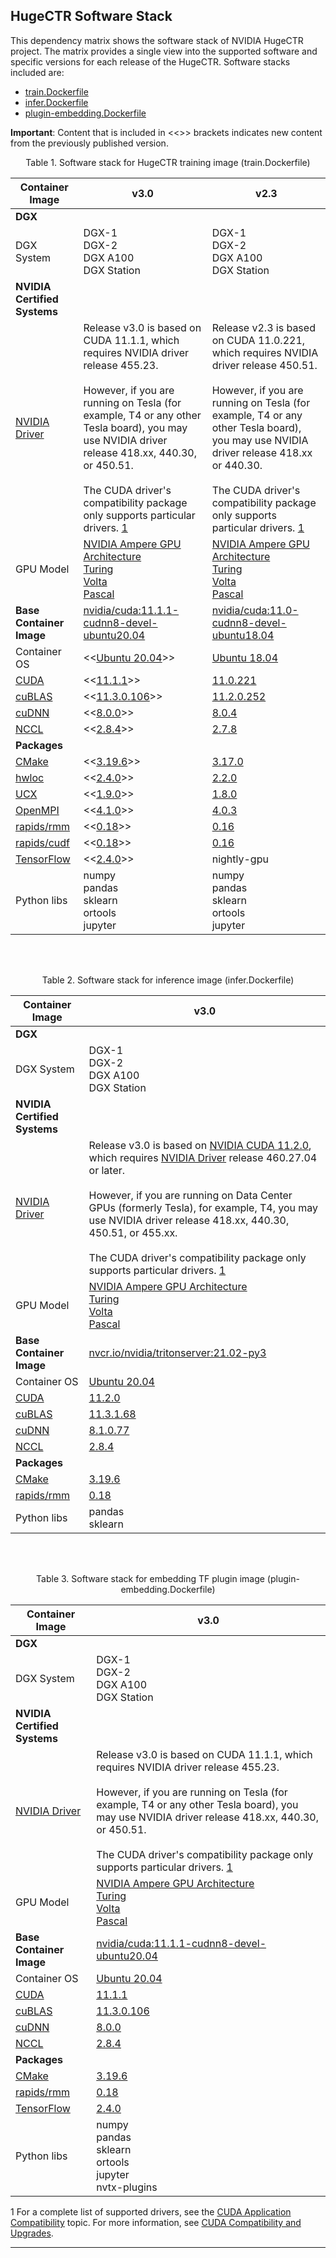 HugeCTR Software Stack
----------------------

This dependency matrix shows the software stack of NVIDIA HugeCTR project. The matrix provides a single view into the supported software and specific versions for each release of the HugeCTR. Software stacks included are:

* <a href="#md_cap_train">train.Dockerfile</a>
* <a href="#md_cap_infer">infer.Dockerfile</a>
* <a href="#md_cap_plugin">plugin-embedding.Dockerfile</a>

**Important**: Content that is included in <<>> brackets indicates new content from the previously published version.

<div align="center"><a name="md_cap_train">Table 1. Software stack for HugeCTR training image (train.Dockerfile)</a></div>

| Container Image                                              | v3.0                                                         | v2.3                                                         |
| ------------------------------------------------------------ | ------------------------------------------------------------ | ------------------------------------------------------------ |
| **DGX**                                                      |                                                              |                                                              |
| DGX System                                                   | DGX-1<br>DGX-2<br>DGX A100<br>DGX Station                    | DGX-1<br>DGX-2<br>DGX A100<br>DGX Station                    |
| **NVIDIA Certified Systems**                                 |                                                              |                                                              |
| [NVIDIA Driver](http://www.nvidia.com/Download/index.aspx?lang=en-us) | Release v3.0 is based on CUDA 11.1.1, which requires NVIDIA driver release 455.23.<br><br>However, if you are running on Tesla (for example, T4 or any other Tesla board), you may use NVIDIA driver release 418.xx, 440.30, or 450.51.<br><br>The CUDA driver's compatibility package only supports particular drivers. <a href="#md_idx_1">1</a> | Release v2.3 is based on CUDA 11.0.221, which requires NVIDIA driver release 450.51.<br><br>However, if you are running on Tesla (for example, T4 or any other Tesla board), you may use NVIDIA driver release 418.xx or 440.30.<br><br>The CUDA driver's compatibility package only supports particular drivers. <a href="#md_idx_1">1</a> |
| GPU Model                                                    | [NVIDIA Ampere GPU Architecture](https://www.nvidia.com/en-us/data-center/nvidia-ampere-gpu-architecture)<br>[Turing](https://www.nvidia.com/en-us/geforce/turing/)<br>[Volta](https://www.nvidia.com/en-us/data-center/volta-gpu-architecture/)<br>[Pascal](https://www.nvidia.com/en-us/data-center/pascal-gpu-architecture/) | [NVIDIA Ampere GPU Architecture](https://www.nvidia.com/en-us/data-center/nvidia-ampere-gpu-architecture)<br>[Turing](https://www.nvidia.com/en-us/geforce/turing/)<br>[Volta](https://www.nvidia.com/en-us/data-center/volta-gpu-architecture/)<br>[Pascal](https://www.nvidia.com/en-us/data-center/pascal-gpu-architecture/) |
| **Base Container Image**                                     | [nvidia/cuda:11.1.1-cudnn8-devel-ubuntu20.04](https://hub.docker.com/layers/nvidia/cuda/11.1.1-cudnn8-devel-ubuntu20.04/images/sha256-a47bd681dcfcdaa2f8bd35a1646875418ebc966a414d402ed8ca068137ff2e04?context=explore) | [nvidia/cuda:11.0-cudnn8-devel-ubuntu18.04](https://hub.docker.com/layers/nvidia/cuda/11.0-cudnn8-devel-ubuntu18.04/images/sha256-11777cee30f0bbd7cb4a3da562fdd0926adb2af02069dad7cf2e339ec1dad036?context=explore) |
| Container OS                                                 | \<\<[Ubuntu 20.04](http://releases.ubuntu.com/20.04/)\>\>    | [Ubuntu 18.04](http://releases.ubuntu.com/18.04/)            |
| [CUDA](http://docs.nvidia.com/cuda/index.html)               | \<\<[11.1.1](https://docs.nvidia.com/cuda/cuda-toolkit-release-notes/index.html)\>\> | [11.0.221](https://docs.nvidia.com/cuda/cuda-toolkit-release-notes/index.html) |
| [cuBLAS](https://docs.nvidia.com/cuda/cublas/index.html)     | \<\<[11.3.0.106](https://docs.nvidia.com/cuda/cublas/index.html)\>\> | [11.2.0.252](https://docs.nvidia.com/cuda/cublas/index.html) |
| [cuDNN](https://docs.nvidia.com/deeplearning/cudnn/release-notes/index.html) | \<\<[8.0.0](https://docs.nvidia.com/deeplearning/cudnn/release-notes/index.html)\>\> | [8.0.4](https://docs.nvidia.com/deeplearning/cudnn/release-notes/index.html) |
| [NCCL](https://docs.nvidia.com/deeplearning/nccl/archives/index.html) | \<\<[2.8.4](https://docs.nvidia.com/deeplearning/nccl/release-notes/index.html)\>\> | [2.7.8](https://docs.nvidia.com/deeplearning/nccl/release-notes/index.html) |
| **Packages**                                                 |                                                              |                                                              |
| [CMake](https://cmake.org/)                                  | \<\<[3.19.6](https://cmake.org/cmake/help/latest/release/3.19.html)\>\> | [3.17.0](https://cmake.org/cmake/help/latest/release/3.17.html) |
| [hwloc](https://www.open-mpi.org/projects/hwloc/)            | \<\<[2.4.0](https://www.open-mpi.org/projects/hwloc/doc/)\>\> | [2.2.0](https://www.open-mpi.org/projects/hwloc/doc/)        |
| [UCX](https://www.openucx.org/)                              | \<\<[1.9.0](https://github.com/openucx/ucx/releases/tag/v1.9.0)>> | [1.8.0](https://github.com/openucx/ucx/releases/tag/v1.8.0)  |
| [OpenMPI](https://www.open-mpi.org/)                         | \<\<[4.1.0](https://www.open-mpi.org/software/ompi/v4.1/)>\> | [4.0.3](https://www.open-mpi.org/software/ompi/v4.0/)        |
| [rapids/rmm](https://htmlpreview.github.io/?https://github.com/XiaoleiShi-NV/HugeCTR/blob/master/docs/software_stack_src/index.html#libraries) | \<\<[0.18](https://github.com/rapidsai/rmm/releases/tag/v0.18.0)>> | [0.16](https://github.com/rapidsai/rmm/releases/tag/v0.16.0) |
| [rapids/cudf](https://htmlpreview.github.io/?https://github.com/XiaoleiShi-NV/HugeCTR/blob/master/docs/software_stack_src/index.html#libraries) | \<\<[0.18](https://github.com/rapidsai/cudf/releases/tag/v0.18.0)>> | [0.16](https://github.com/rapidsai/cudf/releases/tag/v0.16.0) |
| [TensorFlow](https://www.tensorflow.org/)                    | \<\<[2.4.0](https://github.com/tensorflow/tensorflow/releases/tag/v2.4.0)>> | nightly-gpu                                                  |
| Python libs                                                  | numpy<br>pandas<br>sklearn<br>ortools<br>jupyter             | numpy<br>pandas<br>sklearn<br>ortools<br>jupyter             |

<br></br>

<div align="center"><a name="md_cap_infer">Table 2. Software stack for inference image (infer.Dockerfile)</a></div>

| Container Image                                              | v3.0                                                         |
| ------------------------------------------------------------ | ------------------------------------------------------------ |
| **DGX**                                                      |                                                              |
| DGX System                                                   | DGX-1<br>DGX-2<br>DGX A100<br>DGX Station                    |
| **NVIDIA Certified Systems**                                 |                                                              |
| [NVIDIA Driver](http://www.nvidia.com/Download/index.aspx?lang=en-us) | Release v3.0 is based on [NVIDIA CUDA 11.2.0](https://docs.nvidia.com/cuda/cuda-toolkit-release-notes/index.html), which requires [NVIDIA Driver](http://www.nvidia.com/Download/index.aspx?lang=en-us) release 460.27.04 or later.<br/><br/>However, if you are running on Data Center GPUs (formerly Tesla), for example, T4, you may use NVIDIA driver release 418.xx, 440.30, 450.51, or 455.xx.<br/><br/>The CUDA driver's compatibility package only supports particular drivers. <a href="#md_idx_1">1</a> |
| GPU Model                                                    | [NVIDIA Ampere GPU Architecture](https://www.nvidia.com/en-us/data-center/nvidia-ampere-gpu-architecture)<br>[Turing](https://www.nvidia.com/en-us/geforce/turing/)<br>[Volta](https://www.nvidia.com/en-us/data-center/volta-gpu-architecture/)<br>[Pascal](https://www.nvidia.com/en-us/data-center/pascal-gpu-architecture/) |
| **Base Container Image**                                     | [nvcr.io/nvidia/tritonserver:21.02-py3](https://ngc.nvidia.com/catalog/containers/nvidia:tritonserver) |
| Container OS                                                 | [Ubuntu 20.04](http://releases.ubuntu.com/20.04/)            |
| [CUDA](http://docs.nvidia.com/cuda/index.html)               | [11.2.0](https://docs.nvidia.com/cuda/cuda-toolkit-release-notes/index.html) |
| [cuBLAS](https://docs.nvidia.com/cuda/cublas/index.html)     | [11.3.1.68](https://docs.nvidia.com/cuda/cublas/index.html)  |
| [cuDNN](https://docs.nvidia.com/deeplearning/cudnn/release-notes/index.html) | [8.1.0.77](https://docs.nvidia.com/deeplearning/cudnn/release-notes/index.html) |
| [NCCL](https://docs.nvidia.com/deeplearning/nccl/archives/index.html) | [2.8.4](https://docs.nvidia.com/deeplearning/nccl/release-notes/index.html) |
| **Packages**                                                 |                                                              |
| [CMake](https://cmake.org/)                                  | [3.19.6](https://cmake.org/cmake/help/latest/release/3.19.html) |
| [rapids/rmm](https://htmlpreview.github.io/?https://github.com/XiaoleiShi-NV/HugeCTR/blob/master/docs/software_stack_src/index.html#libraries) | [0.18](https://github.com/rapidsai/rmm/releases/tag/v0.18.0) |
| Python libs                                                  | pandas<br>sklearn                                            |

<br></br>

<div align="center"><a name="md_cap_plugin">Table 3. Software stack for embedding TF plugin image (plugin-embedding.Dockerfile)</a></div>

| Container Image                                              | v3.0                                                         |
| ------------------------------------------------------------ | ------------------------------------------------------------ |
| **DGX**                                                      |                                                              |
| DGX System                                                   | DGX-1<br>DGX-2<br>DGX A100<br>DGX Station                    |
| **NVIDIA Certified Systems**                                 |                                                              |
| [NVIDIA Driver](http://www.nvidia.com/Download/index.aspx?lang=en-us) | Release v3.0 is based on CUDA 11.1.1, which requires NVIDIA driver release 455.23.<br/><br/>However, if you are running on Tesla (for example, T4 or any other Tesla board), you may use NVIDIA driver release 418.xx, 440.30, or 450.51.<br/><br/>The CUDA driver's compatibility package only supports particular drivers. <a href="#md_idx_1">1</a> |
| GPU Model                                                    | [NVIDIA Ampere GPU Architecture](https://www.nvidia.com/en-us/data-center/nvidia-ampere-gpu-architecture)<br>[Turing](https://www.nvidia.com/en-us/geforce/turing/)<br>[Volta](https://www.nvidia.com/en-us/data-center/volta-gpu-architecture/)<br>[Pascal](https://www.nvidia.com/en-us/data-center/pascal-gpu-architecture/) |
| **Base Container Image**                                     | [nvidia/cuda:11.1.1-cudnn8-devel-ubuntu20.04](https://hub.docker.com/layers/nvidia/cuda/11.1.1-cudnn8-devel-ubuntu20.04/images/sha256-a47bd681dcfcdaa2f8bd35a1646875418ebc966a414d402ed8ca068137ff2e04?context=explore) |
| Container OS                                                 | [Ubuntu 20.04](http://releases.ubuntu.com/20.04/)            |
| [CUDA](http://docs.nvidia.com/cuda/index.html)               | [11.1.1](https://docs.nvidia.com/cuda/cuda-toolkit-release-notes/index.html) |
| [cuBLAS](https://docs.nvidia.com/cuda/cublas/index.html)     | [11.3.0.106](https://docs.nvidia.com/cuda/cublas/index.html) |
| [cuDNN](https://docs.nvidia.com/deeplearning/cudnn/release-notes/index.html) | [8.0.0](https://docs.nvidia.com/deeplearning/cudnn/release-notes/index.html) |
| [NCCL](https://docs.nvidia.com/deeplearning/nccl/archives/index.html) | [2.8.4](https://docs.nvidia.com/deeplearning/nccl/release-notes/index.html) |
| **Packages**                                                 |                                                              |
| [CMake](https://cmake.org/)                                  | [3.19.6](https://cmake.org/cmake/help/latest/release/3.19.html) |
| [rapids/rmm](https://htmlpreview.github.io/?https://github.com/XiaoleiShi-NV/HugeCTR/blob/master/docs/software_stack_src/index.html#libraries) | [0.18](https://github.com/rapidsai/rmm/releases/tag/v0.18.0) |
| [TensorFlow](https://www.tensorflow.org/)                    | [2.4.0](https://github.com/tensorflow/tensorflow/releases/tag/v2.4.0) |
| Python libs                                                  | numpy<br>pandas<br>sklearn<br>ortools<br>jupyter<br>nvtx-plugins |

<a name="md_idx_1">1</a> For a complete list of supported drivers, see the [CUDA Application Compatibility](https://docs.nvidia.com/deploy/cuda-compatibility/index.html#cuda-application-compatibility) topic. For more information, see [CUDA Compatibility and Upgrades](https://docs.nvidia.com/cuda/cuda-c-best-practices-guide/index.html#cuda-compatibility-and-upgrades).

* * *
